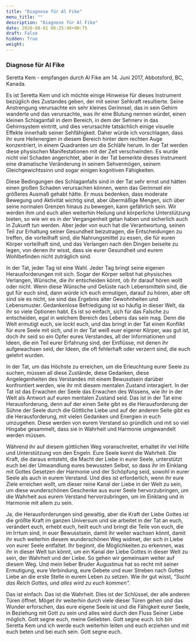 ```yaml
---
title: "Diagnose für Al Fike"
menu_title: ""
description: "Diagnose für Al Fike"
date: 2020-08-01 06:25:48+00:75
draft: False
hidden: True
weight:
---
```

### Diagnose für Al Fike

Seretta Kem - empfangen durch Al Fike am 14. Juni 2017, Abbotsford, BC, Kanada.

Es ist Seretta Kem und ich möchte einige Hinweise für dieses Instrument bezüglich des Zustandes geben, der mit seiner Sehkraft resultierte. Seine Anstrengung verursachte ein sehr kleines Gerinnsel, das in sein Gehirn wanderte und das verursachte, was ihr eine Blutung nennen würdet, einen kleinen Schlaganfall in dem Bereich, in dem der Sehnerv in das Gehirnsystem eintritt, und dies verursachte tatsächlich einige visuelle Effekte innerhalb seiner Sehfähigkeit. Daher würde ich vorschlagen, dass ihr eure Heilenergien in diesem Bereich hinter dem rechten Auge konzentriert, in einem Quadranten um die Schläfe herum. In der Tat werden diese physischen Manifestationen mit der Zeit verschwinden. Es wurde nicht viel Schaden angerichtet, aber in der Tat bemerkte dieses Instrument eine dramatische Veränderung in seinem Sehvermögen, seinem Gleichgewichtssinn und sogar einigen kognitiven Fähigkeiten.

Diese Bedingungen des Schlaganfalls sind in der Tat sehr ernst und hätten einen großen Schaden verursachen können, wenn das Gerinnsel ein größeres Ausmaß gehabt hätte. Er muss bedenken, dass moderate Bewegung und Aktivität wichtig sind, aber übermäßige Mengen, sich über seine normalen Grenzen hinaus zu bewegen, kann gefährlich sein. Wir werden ihm und euch allen weiterhin Heilung und körperliche Unterstützung bieten, so wie wir es in der Vergangenheit getan haben und sicherlich auch in Zukunft tun werden. Aber jeder von euch hat die Verantwortung, seinen Teil zur Erhaltung seiner Gesundheit beizutragen, die Entscheidungen zu treffen, die vorteilhaft sind, die Nahrungsmittel zu essen, die für euren Körper vorteilhaft sind, und das Verlangen nach den Dingen beiseite zu legen, von denen ihr wisst, dass sie eurer Gesundheit und eurem Wohlbefinden nicht zuträglich sind.

In der Tat, jeder Tag ist eine Wahl. Jeder Tag bringt seine eigenen Herausforderungen mit sich. Sogar der Körper selbst hat physisches Verlangen, Wünsche, die ihr entscheiden könnt, ob ihr darauf hören wollt oder nicht. Wenn diese Wünsche und Gelüste nach Lebensmitteln sind, die gut für euch sind, dann würde ich euch ermutigen, darauf zu hören, aber oft sind sie es nicht, sie sind das Ergebnis alter Gewohnheiten und Lebensmuster. Gedankenlose Befriedigung ist so häufig in dieser Welt, da ihr so viele Optionen habt. Es ist so einfach, sich für das Falsche zu entscheiden, egal in welchem Bereich des Lebens das sein mag. Denn die Welt ermutigt euch, sie lockt euch, und das bringt in der Tat einen Konflikt für eure Seele mit sich, und in der Tat weiß euer eigener Körper, was gut ist, doch ihr seid so ein Opfer eures Verstandes, all der Informationen und Ideen, die ein Teil eurer Erfahrung sind, der Einflüsse, mit denen ihr aufgewachsen seid, der Ideen, die oft fehlerhaft oder verzerrt sind, die euch gelehrt wurden.

In der Tat, um das Höchste zu erreichen, um die Erleuchtung eurer Seele zu suchen, müssen all diese Zustände, diese Gedanken, diese Angelegenheiten des Verstandes mit einem Bewusstsein darüber konfrontiert werden, wie ihr mit diesem mentalen Zustand interagiert. In der Tat ist das Erwachen der Seele das Erwachen des Wissens, wie ihr in der Welt als Antwort auf euren mentalen Zustand seid. Das ist in der Tat eine Herausforderung, denn auf der einen Seite gibt es die Herausforderung der Sühne der Seele durch die Göttliche Liebe und auf der anderen Seite gibt es die Herausforderung, mit vielen Gedanken und Energien in euch umzugehen. Diese werden von eurem Verstand so gründlich und mit so viel Hingabe gesammelt, dass sie in Wahrheit und Harmonie umgewandelt werden müssen.

Während ihr auf diesem göttlichen Weg voranschreitet, erhaltet ihr viel Hilfe und Unterstützung von den Engeln. Eure Seele kennt die Wahrheit. Die Kraft, die daraus entsteht, die Macht der Liebe in eurer Seele, unterstützt euch bei der Umwandlung eures bewussten Selbst, so dass ihr im Einklang mit Gottes Gesetzen der Harmonie und der Schöpfung seid, sowohl in eurer Seele als auch in eurem Verstand. Und dies ist erforderlich, wenn ihr eure Ziele erreichen wollt, um dieser reine Kanal der Liebe in der Welt zu sein, um diese wunderschönen Geschenke aus eurer Seele hervorzubringen, um die Wahrheit aus eurem Verstand hervorzubringen, um im Einklang und in Harmonie mit allem zu sein.

Ja, die Herausforderungen sind gewaltig, aber die Kraft der Liebe Gottes ist die größte Kraft im ganzen Universum und sie arbeitet in der Tat an euch, verändert euch, erhebt euch, heilt euch und bringt die Teile von euch, die im Irrtum sind, in euer Bewusstsein, damit ihr weiter wachsen könnt, damit ihr euch weiterhin diesem wunderschönen Weg widmet, der sich in Liebe von eurer Seele entfaltet. Ihr beginnt, die Möglichkeiten zu erkennen, was ihr in dieser Welt tun könnt, um ein Kanal der Liebe Gottes in dieser Welt zu sein, der Wahrheit und der Liebe. So gehen wir gemeinsam weiter auf diesem Weg. Und mein lieber Bruder Augustinus hat so recht mit seiner Ermutigung, eure Verbindung, eure Gebete und euer Streben nach Gottes Liebe an die erste Stelle in eurem Leben zu setzen. Wie ihr gut wisst, *"Sucht das Reich Gottes, und alles wird zu euch kommen".*

Das ist einfach. Das ist die Wahrheit. Dies ist der Schlüssel, der alle anderen Türen öffnet. Möget ihr weiterhin durch viele dieser Türen gehen und das Wunder erforschen, das eure eigene Seele ist und die Fähigkeit eurer Seele, in Beziehung mit Gott zu sein und alles wird durch den Fluss Seiner Liebe möglich. Gott segne euch, meine Geliebten. Gott segne euch. Ich bin Seretta Kem und ich werde euch weiterhin leiten und euch erziehen und mit euch beten und bei euch sein. Gott segne euch.
